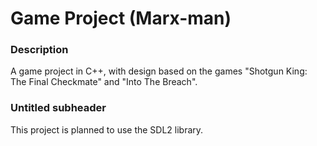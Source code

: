 # Game Project (Marx-man)

### Description

A game project in C++, with design based on the games "Shotgun King: The Final Checkmate" and "Into The Breach".



### Untitled subheader

This project is planned to use the SDL2 library.
